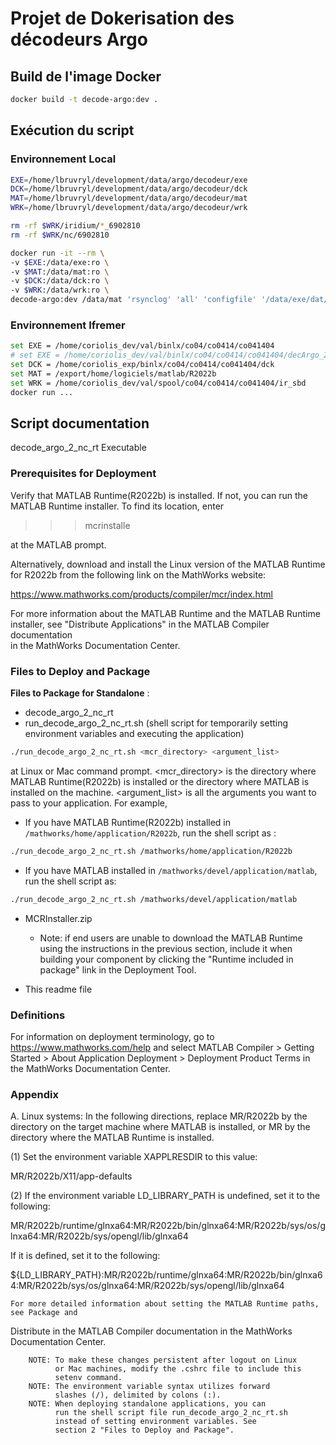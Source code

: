 # Projet de Dokerisation des décodeurs Argo

## Build de l'image Docker

```bash
docker build -t decode-argo:dev .
```

## Exécution du script

### Environnement Local

```bash
EXE=/home/lbruvryl/development/data/argo/decodeur/exe 
DCK=/home/lbruvryl/development/data/argo/decodeur/dck 
MAT=/home/lbruvryl/development/data/argo/decodeur/mat
WRK=/home/lbruvryl/development/data/argo/decodeur/wrk

rm -rf $WRK/iridium/*_6902810 
rm -rf $WRK/nc/6902810

docker run -it --rm \
-v $EXE:/data/exe:ro \
-v $MAT:/data/mat:ro \
-v $DCK:/data/dck:ro \
-v $WRK:/data/wrk:ro \
decode-argo:dev /data/mat 'rsynclog' 'all' 'configfile' '/data/exe/dat/_argo_decoder_20231117_conf_ir_sbd.json' 'configfile' '/data/exe/dat/_argo_decoder_20231117_conf_ir_sbd_rem.json' 'xmlreport' 'co041404_20240112T145515Z_458271.xml' 'floatwmo' '6902810' 'PROCESS_REMAINING_BUFFERS' '1'
```

### Environnement Ifremer

```bash
set EXE = /home/coriolis_dev/val/binlx/co04/co0414/co041404 
# set EXE = /home/coriolis_dev/val/binlx/co04/co0414/co041404/decArgo_20231117/decArgo_soft/soft 
set DCK = /home/coriolis_exp/binlx/co04/co0414/co041404/dck 
set MAT = /export/home/logiciels/matlab/R2022b 
set WRK = /home/coriolis_dev/val/spool/co04/co0414/co041404/ir_sbd
docker run ...
```

## Script documentation

decode_argo_2_nc_rt Executable

### Prerequisites for Deployment

Verify that MATLAB Runtime(R2022b) is installed.
If not, you can run the MATLAB Runtime installer.
To find its location, enter
  
> >>mcrinstalle

at the MATLAB prompt.

Alternatively, download and install the Linux version of the MATLAB Runtime for R2022b
from the following link on the MathWorks website:

<https://www.mathworks.com/products/compiler/mcr/index.html>

For more information about the MATLAB Runtime and the MATLAB Runtime installer, see
"Distribute Applications" in the MATLAB Compiler documentation  
in the MathWorks Documentation Center.

### Files to Deploy and Package

**Files to Package for Standalone** :

- decode_argo_2_nc_rt
- run_decode_argo_2_nc_rt.sh (shell script for temporarily setting environment variables and executing the application)

```bash
./run_decode_argo_2_nc_rt.sh <mcr_directory> <argument_list>
```

at Linux or Mac command prompt. <mcr_directory> is the directory
where MATLAB Runtime(R2022b) is installed or the directory where
MATLAB is installed on the machine. <argument_list> is all the
arguments you want to pass to your application. For example,

- If you have MATLAB Runtime(R2022b) installed in `/mathworks/home/application/R2022b`, run the shell script as :

```bash
./run_decode_argo_2_nc_rt.sh /mathworks/home/application/R2022b
```

- If you have MATLAB installed in `/mathworks/devel/application/matlab`, run the shell script as:

```bash
./run_decode_argo_2_nc_rt.sh /mathworks/devel/application/matlab
```

- MCRInstaller.zip

    - Note: if end users are unable to download the MATLAB Runtime using the
    instructions in the previous section, include it when building your
    component by clicking the "Runtime included in package" link in the
    Deployment Tool.

- This readme file

### Definitions

For information on deployment terminology, go to
<https://www.mathworks.com/help> and select MATLAB Compiler >
Getting Started > About Application Deployment >
Deployment Product Terms in the MathWorks Documentation
Center.

### Appendix

A. Linux systems:
In the following directions, replace MR/R2022b by the directory on the target machine 
   where MATLAB is installed, or MR by the directory where the MATLAB Runtime is 
   installed.

(1) Set the environment variable XAPPLRESDIR to this value:

MR/R2022b/X11/app-defaults

(2) If the environment variable LD_LIBRARY_PATH is undefined, set it to the following:

MR/R2022b/runtime/glnxa64:MR/R2022b/bin/glnxa64:MR/R2022b/sys/os/glnxa64:MR/R2022b/sys/opengl/lib/glnxa64

If it is defined, set it to the following:

${LD_LIBRARY_PATH}:MR/R2022b/runtime/glnxa64:MR/R2022b/bin/glnxa64:MR/R2022b/sys/os/glnxa64:MR/R2022b/sys/opengl/lib/glnxa64

    For more detailed information about setting the MATLAB Runtime paths, see Package and 
   Distribute in the MATLAB Compiler documentation in the MathWorks Documentation Center.

        NOTE: To make these changes persistent after logout on Linux 
              or Mac machines, modify the .cshrc file to include this  
              setenv command.
        NOTE: The environment variable syntax utilizes forward 
              slashes (/), delimited by colons (:).  
        NOTE: When deploying standalone applications, you can
              run the shell script file run_decode_argo_2_nc_rt.sh 
              instead of setting environment variables. See 
              section 2 "Files to Deploy and Package".    
